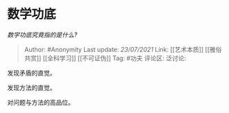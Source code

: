 # 数学功底
*数学功底究竟指的是什么?*

> Author: #Anonymity
> Last update: *23/07/2021*
> Link: [[艺术本质]] [[雅俗共赏]] [[全科学习]] [[不可证伪]]
> Tag: #功夫
> 评论区:
> 泛讨论:

发现矛盾的直觉。

发现方法的直觉。

对问题与方法的高品位。
